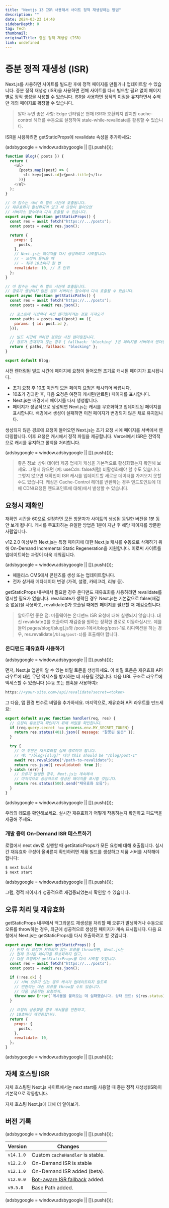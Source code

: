 ```yaml
---
title: "Nextjs 13 ISR 사용해서 사이트 정적 재생성하는 방법"
description: ""
date: 2024-03-23 14:40
sidebarDepth: 0
tag: Tech
thumbnail:
originalTitle: 증분 정적 재생성 (ISR)
link: undefined
---
```


# 증분 정적 재생성 (ISR)

Next.js를 사용하면 사이트를 빌드한 후에 정적 페이지를 만들거나 업데이트할 수 있습니다. 증분 정적 재생성 (ISR)을 사용하면 전체 사이트를 다시 빌드할 필요 없이 페이지별로 정적 생성을 사용할 수 있습니다. ISR을 사용하면 정적의 이점을 유지하면서 수백만 개의 페이지로 확장할 수 있습니다.

> 알아 두면 좋은 사항: Edge 런타임은 현재 ISR과 호환되지 않지만 cache-control 헤더를 수동으로 설정하여 stale-while-revalidate를 활용할 수 있습니다.

ISR을 사용하려면 getStaticProps에 revalidate 속성을 추가하세요:

<!-- ui-log 수평형 -->

<ins class="adsbygoogle"
      style="display:block"
      data-ad-client="ca-pub-4877378276818686"
      data-ad-slot="9743150776"
      data-ad-format="auto"
      data-full-width-responsive="true"></ins>
<component is="script">
(adsbygoogle = window.adsbygoogle || []).push({});
</component>

```js
function Blog({ posts }) {
  return (
    <ul>
      {posts.map((post) => (
        <li key={post.id}>{post.title}</li>
      ))}
    </ul>
  );
}

// 이 함수는 서버 측 빌드 시간에 호출됩니다.
// 재유효화가 활성화되어 있고 새 요청이 들어오면
// 서버리스 함수에서 다시 호출될 수 있습니다.
export async function getStaticProps() {
  const res = await fetch("https://.../posts");
  const posts = await res.json();

  return {
    props: {
      posts,
    },
    // Next.js는 페이지를 다시 생성하려고 시도합니다:
    // - 요청이 들어올 때
    // - 최대 10초마다 한 번
    revalidate: 10, // 초 단위
  };
}

// 이 함수는 서버 측 빌드 시간에 호출됩니다.
// 경로가 생성되지 않은 경우 서버리스 함수에서 다시 호출될 수 있습니다.
export async function getStaticPaths() {
  const res = await fetch("https://.../posts");
  const posts = await res.json();

  // 포스트에 기반하여 사전 렌더링하려는 경로 가져오기
  const paths = posts.map((post) => ({
    params: { id: post.id },
  }));

  // 빌드 시간에 이러한 경로만 사전 렌더링됩니다.
  // 경로가 존재하지 않는 경우 { fallback: 'blocking' }은 페이지를 서버에서 렌더링합니다.
  return { paths, fallback: "blocking" };
}

export default Blog;
```

사전 렌더링된 빌드 시간에 페이지에 요청이 들어오면 초기로 캐시된 페이지가 표시됩니다.

- 초기 요청 후 10초 이전의 모든 페이지 요청은 캐시되어 빠릅니다.
- 10초가 경과한 후, 다음 요청은 여전히 캐시된(만료된) 페이지를 표시합니다.
- Next.js는 배경에서 페이지를 다시 생성합니다.
- 페이지가 성공적으로 생성되면 Next.js는 캐시를 무효화하고 업데이트된 페이지를 표시합니다. 배경에서 생성이 실패하면 이전 페이지가 변경되지 않은 채로 유지됩니다.

생성되지 않은 경로에 요청이 들어오면 Next.js는 초기 요청 시에 페이지를 서버에서 렌더링합니다. 이후 요청은 캐시에서 정적 파일을 제공합니다. Vercel에서 ISR은 전역적으로 캐시를 유지하고 롤백을 처리합니다.

<!-- ui-log 수평형 -->

<ins class="adsbygoogle"
      style="display:block"
      data-ad-client="ca-pub-4877378276818686"
      data-ad-slot="9743150776"
      data-ad-format="auto"
      data-full-width-responsive="true"></ins>
<component is="script">
(adsbygoogle = window.adsbygoogle || []).push({});
</component>

> 좋은 정보: 상위 데이터 제공 업체가 캐싱을 기본적으로 활성화했는지 확인해 보세요. 그렇지 않으면 (예: useCdn: false처럼) 비활성화해야 할 수도 있습니다. 그렇지 않으면 재확인이 ISR 캐시를 업데이트할 새로운 데이터를 가져오지 못할 수도 있습니다. 캐싱은 Cache-Control 헤더를 반환하는 경우 엔드포인트에 대해 CDN(요청된 엔드포인트에 대해)에서 발생할 수 있습니다.

## 요청시 재확인

재확인 시간을 60으로 설정하면 모든 방문자가 사이트의 생성된 동일한 버전을 1분 동안 보게 됩니다. 캐시를 무효화하는 유일한 방법은 1분이 지난 후 해당 페이지를 방문한 사람입니다.

v12.2.0 이상부터 Next.js는 특정 페이지에 대한 Next.js 캐시를 수동으로 삭제하기 위해 On-Demand Incremental Static Regeneration을 지원합니다. 이로써 사이트를 업데이트하는 과정이 더욱 쉬워집니다.

<!-- ui-log 수평형 -->

<ins class="adsbygoogle"
      style="display:block"
      data-ad-client="ca-pub-4877378276818686"
      data-ad-slot="9743150776"
      data-ad-format="auto"
      data-full-width-responsive="true"></ins>
<component is="script">
(adsbygoogle = window.adsbygoogle || []).push({});
</component>

- 헤들리스 CMS에서 콘텐츠를 생성 또는 업데이트합니다.
- 전자 상거래 메타데이터 변경 (가격, 설명, 카테고리, 리뷰 등).

getStaticProps 내부에서 필요한 경우 온디맨드 재유효화를 사용하려면 revalidate를 명시할 필요가 없습니다. revalidate가 생략된 경우 Next.js는 기본값으로 false(재검증 없음)을 사용하고, revalidate()가 호출될 때에만 페이지를 필요할 때 재검증합니다.

> 알아두면 좋은 점: 미들웨어는 온디맨드 ISR 요청에 대해 실행되지 않습니다. 대신 revalidate()를 호출하여 재검증을 원하는 정확한 경로로 이동하십시오. 예를 들어 pages/blog/[slug].js와 /post-1에서/blog/post-1로 리디렉션을 하는 경우, res.revalidate(`/blog/post-1`)를 호출해야 합니다.

### 온디맨드 재유효화 사용하기

<!-- ui-log 수평형 -->

<ins class="adsbygoogle"
      style="display:block"
      data-ad-client="ca-pub-4877378276818686"
      data-ad-slot="9743150776"
      data-ad-format="auto"
      data-full-width-responsive="true"></ins>
<component is="script">
(adsbygoogle = window.adsbygoogle || []).push({});
</component>

먼저, Next.js 앱만이 알 수 있는 비밀 토큰을 생성하세요. 이 비밀 토큰은 재유효화 API 라우트에 대한 무단 액세스를 방지하는 데 사용될 것입니다. 다음 URL 구조로 라우트에 액세스할 수 있습니다 (수동 또는 웹훅을 사용하여):

```js
https://<your-site.com>/api/revalidate?secret=<token>
```

그 다음, 앱 환경 변수로 비밀을 추가하세요. 마지막으로, 재유효화 API 라우트를 만드세요:

```js
export default async function handler(req, res) {
  // 요청이 유효한지 확인하기 위해 비밀을 확인합니다.
  if (req.query.secret !== process.env.MY_SECRET_TOKEN) {
    return res.status(401).json({ message: "잘못된 토큰" });
  }

  try {
    // 이 부분은 재유효화할 실제 경로여야 합니다.
    // 예: "/blog/[slug]" 대신 this should be "/blog/post-1"
    await res.revalidate("/path-to-revalidate");
    return res.json({ revalidated: true });
  } catch (err) {
    // 오류가 발생한 경우, Next.js는 계속해서
    // 마지막으로 성공적으로 생성된 페이지를 표시할 것입니다.
    return res.status(500).send("재유효화 오류");
  }
}
```

<!-- ui-log 수평형 -->

<ins class="adsbygoogle"
      style="display:block"
      data-ad-client="ca-pub-4877378276818686"
      data-ad-slot="9743150776"
      data-ad-format="auto"
      data-full-width-responsive="true"></ins>
<component is="script">
(adsbygoogle = window.adsbygoogle || []).push({});
</component>

우리의 데모를 확인해보세요.
실시간 재유효화가 어떻게 작동하는지 확인하고 피드백을 제공해 주세요.

### 개발 중에 On-Demand ISR 테스트하기

로컬에서 next dev로 실행할 때 getStaticProps가 모든 요청에 대해 호출됩니다. 실시간 재유효화 구성이 올바른지 확인하려면 제품 빌드를 생성하고 제품 서버를 시작해야 합니다:

```js
$ next build
$ next start
```

<!-- ui-log 수평형 -->

<ins class="adsbygoogle"
      style="display:block"
      data-ad-client="ca-pub-4877378276818686"
      data-ad-slot="9743150776"
      data-ad-format="auto"
      data-full-width-responsive="true"></ins>
<component is="script">
(adsbygoogle = window.adsbygoogle || []).push({});
</component>

그럼, 정적 페이지가 성공적으로 재검증되었는지 확인할 수 있습니다.

## 오류 처리 및 재유효화

getStaticProps 내부에서 백그라운드 재생성을 처리할 때 오류가 발생하거나 수동으로 오류를 throw하는 경우, 최근에 성공적으로 생성된 페이지가 계속 표시됩니다. 다음 요청에서 Next.js는 getStaticProps를 다시 호출하려고 할 것입니다.

```js
export async function getStaticProps() {
  // 만약 이 요청이 처리되지 않는 오류를 throw하면, Next.js는
  // 현재 표시된 페이지를 무효화하지 않고,
  // 다음 요청에서 getStaticProps를 다시 시도할 것입니다.
  const res = await fetch("https://.../posts");
  const posts = await res.json();

  if (!res.ok) {
    // 서버 오류가 있는 경우 캐시가 업데이트되지 않도록
    // 반환하는 대신 오류를 throw할 수도 있습니다.
    // 다음 성공적인 요청까지.
    throw new Error(`게시물을 불러오는 데 실패했습니다. 상태 코드: ${res.status}`);
  }

  // 요청이 성공했을 경우 게시물을 반환하고,
  // 10초마다 재검증합니다.
  return {
    props: {
      posts,
    },
    revalidate: 10,
  };
}
```

<!-- ui-log 수평형 -->

<ins class="adsbygoogle"
      style="display:block"
      data-ad-client="ca-pub-4877378276818686"
      data-ad-slot="9743150776"
      data-ad-format="auto"
      data-full-width-responsive="true"></ins>
<component is="script">
(adsbygoogle = window.adsbygoogle || []).push({});
</component>

## 자체 호스팅 ISR

자체 호스팅된 Next.js 사이트에서는 next start를 사용할 때 증분 정적 재생성(ISR)이 기본적으로 작동합니다.

자체 호스팅 Next.js에 대해 더 알아보기.

## 버전 기록

<!-- ui-log 수평형 -->

<ins class="adsbygoogle"
      style="display:block"
      data-ad-client="ca-pub-4877378276818686"
      data-ad-slot="9743150776"
      data-ad-format="auto"
      data-full-width-responsive="true"></ins>
<component is="script">
(adsbygoogle = window.adsbygoogle || []).push({});
</component>

| Version   | Changes                                                                                 |
| --------- | --------------------------------------------------------------------------------------- |
| `v14.1.0` | Custom `cacheHandler` is stable.                                                        |
| `v12.2.0` | On-Demand ISR is stable                                                                 |
| `v12.1.0` | On-Demand ISR added (beta).                                                             |
| `v12.0.0` | [Bot-aware ISR fallback](https://nextjs.org/blog/next-12#bot-aware-isr-fallback) added. |
| `v9.5.0`  | Base Path added.                                                                        |

<!-- ui-log 수평형 -->

<ins class="adsbygoogle"
      style="display:block"
      data-ad-client="ca-pub-4877378276818686"
      data-ad-slot="9743150776"
      data-ad-format="auto"
      data-full-width-responsive="true"></ins>
<component is="script">
(adsbygoogle = window.adsbygoogle || []).push({});
</component>

